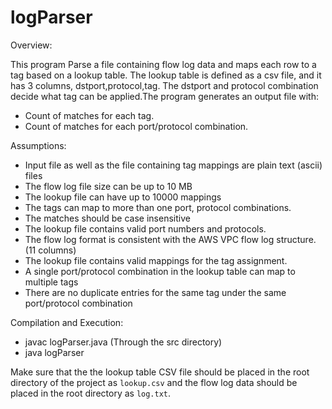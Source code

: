 # logParser

Overview:

This program Parse a file containing flow log data and maps each row to a tag based on a lookup table. The lookup table is defined as a csv file, and it has 3 columns, dstport,protocol,tag. The dstport and protocol combination decide what tag can be applied.The program generates an output file with:
- Count of matches for each tag.
- Count of matches for each port/protocol combination.

Assumptions: 

- Input file as well as the file containing tag mappings are plain text (ascii) files  
- The flow log file size can be up to 10 MB 
- The lookup file can have up to 10000 mappings 
- The tags can map to more than one port, protocol combinations. 
- The matches should be case insensitive 
- The lookup file contains valid port numbers and protocols.
- The flow log format is consistent with the AWS VPC flow log structure.(11 columns)
- The lookup file contains valid mappings for the tag assignment.
- A single port/protocol combination in the lookup table can map to multiple tags
- There are no duplicate entries for the same tag under the same port/protocol combination

Compilation and Execution: 

- javac logParser.java (Through the src directory) 
- java logParser

Make sure that the the lookup table CSV file should be placed in the root directory of the project as `lookup.csv` and the flow log data should be placed in the root directory as `log.txt`.

